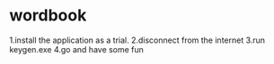 # wordbook

1.install the application as a trial.
2.disconnect from the internet
3.run keygen.exe
4.go and have some fun

